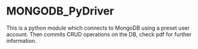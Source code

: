 # MONGODB_PyDriver
This is a python module which connects to MongoDB using a preset user account. Then commits CRUD operations on the DB, check pdf for further information.
